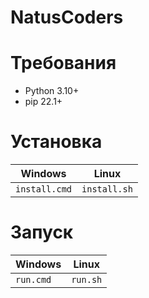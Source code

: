 # NatusCoders

# Требования
- Python 3.10+
- pip 22.1+

# Установка
Windows | Linux
 --- | --- |
`install.cmd` | `install.sh`

# Запуск
Windows | Linux
 --- | --- |
`run.cmd` | `run.sh`
